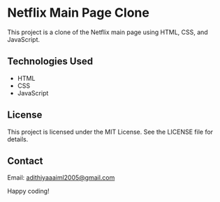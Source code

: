 # Netflix Main Page Clone

This project is a clone of the Netflix main page using HTML, CSS, and JavaScript.

## Technologies Used

- HTML
- CSS
- JavaScript
   
## License

This project is licensed under the MIT License. See the LICENSE file for details.

## Contact

Email: adithiyaaaiml2005@gmail.com

Happy coding!
